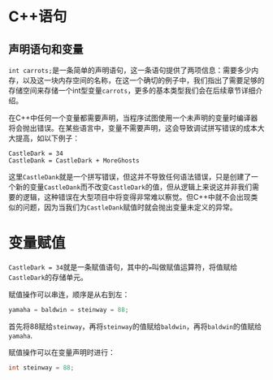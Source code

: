 # C++语句

## 声明语句和变量
`int carrots;`是一条简单的声明语句，这一条语句提供了两项信息：需要多少内存，以及这一块内存空间的名称，在这一个确切的例子中，我们指出了需要足够的存储空间来存储一个int型变量`carrots`，更多的基本类型我们会在后续章节详细介绍。

在C++中任何一个变量都需要声明，当程序试图使用一个未声明的变量时编译器将会抛出错误。在某些语言中，变量不需要声明，这会导致调试拼写错误的成本大大提高，如以下例子：
```
CastleDark = 34
CastleDank = CastleDark + MoreGhosts
```
这里`CastleDank`就是一个拼写错误，但这并不导致任何语法错误，只是创建了一个新的变量`CastleDank`而不改变`CastleDark`的值，但从逻辑上来说这并非我们需要的逻辑，这种错误在大型项目中将变得非常难以察觉。但C++中就不会出现类似的问题，因为当我们为`CastleDank`赋值时就会抛出变量未定义的异常。

# 变量赋值
`CastleDark = 34`就是一条赋值语句，其中的`=`叫做赋值运算符，将值赋给`CastleDark`的存储单元。

赋值操作可以串连，顺序是从右到左：
```CPP
yamaha = baldwin = steinway = 88;
```
首先将88赋给`steinway`，再将`steinway`的值赋给`baldwin`，再将`baldwin`的值赋给`yamaha`.

赋值操作可以在变量声明时进行：
```CPP
int steinway = 88;
```
